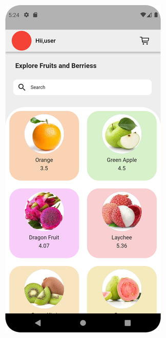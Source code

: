 <p>
  <img src="https://github.com/urvashi6065/InvoiceApp_Project/blob/main/invoice_1.png" heigth="500"/>
</p>
